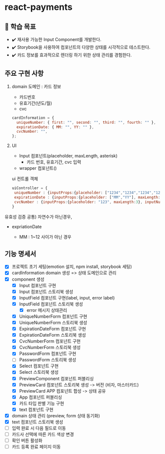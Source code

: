 # react-payments

## 📍 학습 목표

- ✔️ 재사용 가능한 Input Component를 개발한다.
- ✔️ Storybook을 사용하여 컴포넌트의 다양한 상태를 시각적으로 테스트한다.
- ✔️ 카드 정보를 효과적으로 렌더링 하기 위한 상태 관리를 경험한다.

## 주요 구현 사항

1. domain
   도메인 : 카드 정보

   - 카드번호
   - 유효기간(년도/월)
   - cvc

   ```jsx
   cardInformation = {
     uniqueNumber: { first: "", second: "", third: "", fourth: "" },
     expirationDate: { MM: "", YY: "" },
     cvcNumber: "",
   };
   ```

2. UI

   - Input 컴포넌트(placeholder, maxLength, asterisk)
     - 카드 번호, 유효기간, cvc 입력
   - wrapper 컴포넌트()

   ui 컨트롤 객체

   ```jsx
   uiController = {
   	uniqueNumber : {inputProps:{placeholder: ["1234","1234","1234","1234"], maxLength:4}, inputNumber:4, title:"결제할 카드 번호를 입력해 주세요", description:"본인 명의의 카드만 결제 가능합니다."}
   	expirationDate : {inputProps:{placeholder: ["MM","YY"], maxLength:2}, inputNumber:2, title:"카드 유효기간을 입력해 주세요", description:"월/년도(MMYY)를 순서대로 입력해 주세요."}
   	cvcNumber : {inputProps:{placeholder: "123", maxLength:3}, inputNumber:1, title:"CVC 번호를 입력해 주세요", description:""}
   }
   ```

유효성 검증
공통) 자연수가 아닌경우,

- expriationDate

  - MM : 1~12 사이가 아닌 경우

## 기능 명세서

- [x] 프로젝트 초기 세팅(emotion 설치, npm install, storybook 세팅)
- [x] cardInformation domain 생성 => 상태 도메인으로 관리
- [x] component 생성
  - [x] Input 컴포넌트 구현
  - [x] Input 컴포넌트 스토리북 생성
  - [x] InputField 컴포넌트 구현(label, input, error label)
  - [x] InputField 컴포넌트 스토리북 생성
    - [x] error 메시지 상태관리
  - [x] UniqueNumberForm 컴포넌트 구현
  - [x] UniqueNumberForm 스토리북 생성
  - [x] ExpirationDateForm 컴포넌트 구현
  - [x] ExpirationDateForm 스토리북 생성
  - [x] CvcNumberForm 컴포넌트 구현
  - [x] CvcNumberForm 스토리북 생성
  - [x] PasswordForm 컴포넌트 구현
  - [ ] PasswordForm 스토리북 생성
  - [x] Select 컴포넌트 구현
  - [x] Select 스토리북 생성
  - [x] PreviewComponent 컴포넌트 퍼블리싱
  - [x] PreviewCard 컴포넌트 스토리북 생성 -> 버전 (비자, 마스터카드)
  - [x] PreviewCard APP 컴포넌트 합성 -> 상태 공유
  - [x] App 컴포넌트 퍼블리싱
  - [x] 카드 타입 판별 기능 구현
  - [x] text 컴포넌트 구현
- [x] domain 상태 관리 (preview, form 상태 동기화)
- [x] text 컴포넌트 스토리북 생성
- [ ] 입력 완료 시 다음 필드로 이동
- [ ] 카드사 선택에 따른 카드 색상 변경
- [ ] 확인 버튼 활성화
- [ ] 카드 등록 완료 페이지 이동
